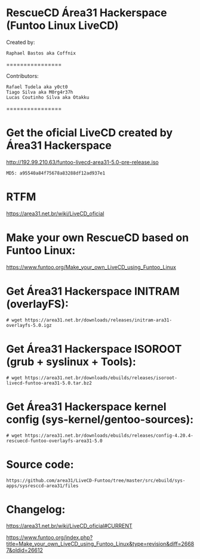 RescueCD Área31 Hackerspace (Funtoo Linux LiveCD)
================

Created by:
~~~~
Raphael Bastos aka Coffnix
~~~~

================

Contributors:

~~~~
Rafael Tudela aka y0ct0
Tiago Silva aka M0rg4r37h
Lucas Coutinho Silva aka Otakku
~~~~

================

# Get the oficial LiveCD created by Área31 Hackerspace

http://192.99.210.63/funtoo-livecd-area31-5.0-pre-release.iso

~~~~
MD5: a95540a84f75678a83288df12ad937e1
~~~~



# RTFM

https://area31.net.br/wiki/LiveCD_oficial



# Make your own RescueCD based on Funtoo Linux:

https://www.funtoo.org/Make_your_own_LiveCD_using_Funtoo_Linux



# Get Área31 Hackerspace INITRAM (overlayFS):

~~~~
# wget https://area31.net.br/downloads/releases/initram-ara31-overlayfs-5.0.igz
~~~~



# Get Área31 Hackerspace ISOROOT (grub + syslinux + Tools):

~~~~
# wget https://area31.net.br/downloads/ebuilds/releases/isoroot-livecd-funtoo-area31-5.0.tar.bz2
~~~~


# Get Área31 Hackerspace kernel config (sys-kernel/gentoo-sources):

~~~~
# wget https://area31.net.br/downloads/ebuilds/releases/config-4.20.4-rescuecd-funtoo-overlayfs-area31-5.0
~~~~


# Source code:

~~~~
https://github.com/area31/LiveCD-Funtoo/tree/master/src/ebuild/sys-apps/sysresccd-area31/files
~~~~


# Changelog:

https://area31.net.br/wiki/LiveCD_oficial#CURRENT

https://www.funtoo.org/index.php?title=Make_your_own_LiveCD_using_Funtoo_Linux&type=revision&diff=26687&oldid=26612
